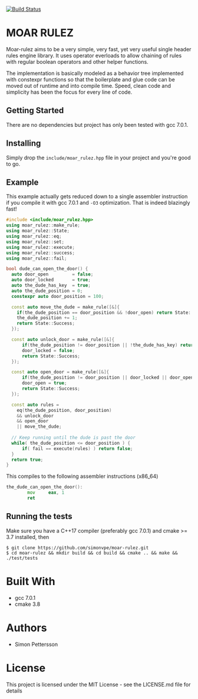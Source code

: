 [![Build Status](http://ec2-54-202-150-105.us-west-2.compute.amazonaws.com/api/badges/simonvpe/moar-rulez/status.svg)](http://ec2-54-202-150-105.us-west-2.compute.amazonaws.com/simonvpe/moar-rulez)

# MOAR RULEZ
Moar-rulez aims to be a very simple, very fast, yet very useful single header rules engine library. It uses operator everloads to allow chaining of rules with regular boolean operators and other helper functions.

The implementation is basically modeled as a behavior tree implemented with constexpr functions so that the boilerplate and glue code can be moved out of runtime and into compile time. Speed, clean code and simplicity has been the focus for every line of code.

## Getting Started ##

There are no dependencies but project has only been tested with gcc 7.0.1.

## Installing ##

Simply drop the `include/moar_rulez.hpp` file in your project and you're good to go.

## Example ##
This example actually gets reduced down to a single assembler instruction if you compile it with gcc 7.0.1 and `-O3` optimization. That is indeed blazingly fast!
```c++
#include <include/moar_rulez.hpp>
using moar_rulez::make_rule;
using moar_rulez::State;
using moar_rulez::eq;
using moar_rulez::set;
using moar_rulez::execute;
using moar_rulez::success;
using moar_rulez::fail;

bool dude_can_open_the_door() {
  auto door_open         = false;
  auto door_locked       = true;
  auto the_dude_has_key  = true;
  auto the_dude_position = 0;
  constexpr auto door_position = 100;

  const auto move_the_dude = make_rule([&]{
    if(the_dude_position == door_position && !door_open) return State::Fail;
    the_dude_position += 1;
    return State::Success;
  });

  const auto unlock_door = make_rule([&]{
      if(the_dude_position != door_position || !the_dude_has_key) return State::Fail;
      door_locked = false;
      return State::Success;
  });

  const auto open_door = make_rule([&]{
      if(the_dude_position != door_position || door_locked || door_open) return State::Fail;
      door_open = true;
      return State::Success;
  });

  const auto rules =
    eq(the_dude_position, door_position) 
    && unlock_door 
    && open_door 
    || move_the_dude;
    
  // Keep running until the dude is past the door
  while( the_dude_position <= door_position ) {
      if( fail == execute(rules) ) return false;
  }
  return true;
}
```

This compiles to the following assembler instructions (x86_64)
```asm
the_dude_can_open_the_door():
        mov     eax, 1
        ret
```

## Running the tests ##
Make sure you have a C++17 compiler (preferably gcc 7.0.1) and cmake >= 3.7 installed, then
```
$ git clone https://github.com/simonvpe/moar-rulez.git
$ cd moar-rulez && mkdir build && cd build && cmake .. && make && ./test/tests
```
# Built With #
* gcc 7.0.1
* cmake 3.8

# Authors #
* Simon Pettersson

# License #
This project is licensed under the MIT License - see the LICENSE.md file for details
